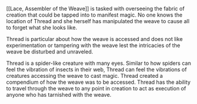 [[Lace, Assembler of the Weave]] is tasked with overseeing the fabric of creation that could be tapped into to manifest magic. No one knows the location of Thread and she herself has manipulated the weave to cause all to forget what she looks like. 

Thread is particular about how the weave is accessed and does not like experimentation or tampering with the weave lest the intricacies of the weave be disturbed and unraveled. 

Thread is a spider-like creature with many eyes. Similar to how spiders can feel the vibration of insects in their web, Thread can feel the vibrations of creatures accessing the weave to cast magic. Thread created a compendium of how the weave was to be accessed. Thread has the ability to travel through the weave to any point in creation to act as execution of anyone who has tarnished with the weave.
